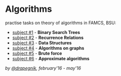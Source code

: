 # Algorithms
practise tasks on theory of algorithms in FAMCS, BSU:

* [subject #1](https://github.com/Drapegnik/algorithms/tree/master/subject1_task14) - **Binary Search Trees**
* [subject #2](https://github.com/Drapegnik/algorithms/tree/master/subject2_task19.1) - **Recurrence Relations**
* [subject #3](https://github.com/Drapegnik/algorithms/tree/master/subject3_task42) - **Data Structures**
* [subject #4](https://github.com/Drapegnik/algorithms/tree/master/subject4_task10) - **Algorithms on graphs**
* [subject #5](https://github.com/Drapegnik/algorithms/tree/master/subject5_task16) - **Brute force**
* [subject #6](https://github.com/Drapegnik/algorithms/tree/master/subject6_task17) - **Approximate algorithms**

*by [@drapegnik](https://github.com/Drapegnik), february'16 - may'16*